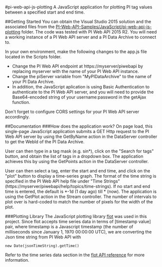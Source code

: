 #pi-web-api-js-plotting
A JavaScript application for plotting PI tag values between a specified start and end time.

##Getting Started
You can obtain the Visual Studio 2015 solution and the associated files from the [PI-Web-API-Samples/JavaScript/pi-web-api-js-plotting](./) folder. The code was tested with PI Web API 2015 R2. You will need a working instance of a PI Web API server and a PI Data Archive to connect to.

In your own environment, make the following changes to the app.js file located in the Scripts folder.
* Change the PI Web API endpoint at https://myserver/piwebapi by replacing myserver with the name of your PI Web API instance.
* Change the piServer variable from "MyPIDataArchive" to the name of your PI Data Archive. 
* In addition, the JavaScript aplication is using Basic Authentication to authenticate to the PI Web API server, and you will need to provide the Base64-encoded string of your username:password in the getAjax function. 

Don't forget to configure CORS settings for your PI Web API server accordingly.

##Documentation
###How does the application work?
On page load, this single-page JavaScript application submits a GET Http request to the PI Web API server by using the GetByName action in the DataServer controller to get the WebId of the PI Data Archive.

User can then type in a tag mask (e.g. sin*), click on the "Search for tags" button, and obtain the list of tags in a dropdown box. The application achieves this by using the GetPoints action in the DataServer controller.

User can then select a tag, enter the start and end time, and click on the "plot" button to display a time-series graph. The format of the time string is specified in the PI Web API help file under "Time Strings" (https://myserver/piwebapi/help/topics/time-strings). If no start and end time is entered, the default is *-1d (1 day ago) till * (now). The application is using the GetPlot action in the Stream controller. The number of intervals to plot over is hard-coded to match the number of pixels for the width of the plot. 

###Plotting Library
The JavaScript plotting library [flot](http://www.flotcharts.org/) was used in this project. Since flot accepts time series data in terms of [timestamp value] pair, where timestamp is a Javascript timestamp (the number of milliseconds since January 1, 1970 00:00:00 UTC), we are converting the Json time string from PI Web API with
```
new Date(jsonTimeString).getTime()
```
Refer to the time series data section in the [flot API reference](https://github.com/flot/flot/blob/master/API.md#time-series-data) for more information.
